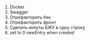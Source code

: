 1. Docker
2. Swagger
3. Отрефакторить бек
4. Отрефакторить фронт
5. Сделать инпуты БЖУ в одну строку
6. set to 0 newEntry when created